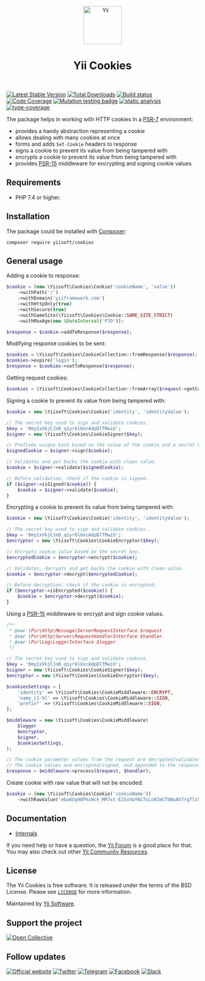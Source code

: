 <p align="center">
    <a href="https://github.com/yiisoft" target="_blank">
        <img src="https://yiisoft.github.io/docs/images/yii_logo.svg" height="100px" alt="Yii">
    </a>
    <h1 align="center">Yii Cookies</h1>
    <br>
</p>

[![Latest Stable Version](https://poser.pugx.org/yiisoft/cookies/v/stable.png)](https://packagist.org/packages/yiisoft/cookies)
[![Total Downloads](https://poser.pugx.org/yiisoft/cookies/downloads.png)](https://packagist.org/packages/yiisoft/cookies)
[![Build status](https://github.com/yiisoft/cookies/workflows/build/badge.svg)](https://github.com/yiisoft/cookies/actions?query=workflow%3Abuild)
[![Code Coverage](https://codecov.io/gh/yiisoft/cookies/graph/badge.svg?token=6FONX93IM5)](https://codecov.io/gh/yiisoft/cookies)
[![Mutation testing badge](https://img.shields.io/endpoint?style=flat&url=https%3A%2F%2Fbadge-api.stryker-mutator.io%2Fgithub.com%2Fyiisoft%2Fcookies%2Fmaster)](https://dashboard.stryker-mutator.io/reports/github.com/yiisoft/cookies/master)
[![static analysis](https://github.com/yiisoft/cookies/workflows/static%20analysis/badge.svg)](https://github.com/yiisoft/cookies/actions?query=workflow%3A%22static+analysis%22)
[![type-coverage](https://shepherd.dev/github/yiisoft/cookies/coverage.svg)](https://shepherd.dev/github/yiisoft/cookies)

The package helps in working with HTTP cookies in a [PSR-7](https://www.php-fig.org/psr/psr-7/) environment:

- provides a handy abstraction representing a cookie
- allows dealing with many cookies at once
- forms and adds `Set-Cookie` headers to response
- signs a cookie to prevent its value from being tampered with
- encrypts a cookie to prevent its value from being tampered with
- provides [PSR-15](https://www.php-fig.org/psr/psr-15/) middleware for encrypting and signing cookie values

## Requirements

- PHP 7.4 or higher.

## Installation

The package could be installed with [Composer](https://getcomposer.org):

```shell
composer require yiisoft/cookies
```

## General usage

Adding a cookie to response:

```php
$cookie = (new \Yiisoft\Cookies\Cookie('cookieName', 'value'))
    ->withPath('/')
    ->withDomain('yiiframework.com')
    ->withHttpOnly(true)
    ->withSecure(true)
    ->withSameSite(\Yiisoft\Cookies\Cookie::SAME_SITE_STRICT)
    ->withMaxAge(new \DateInterval('P7D'));

$response = $cookie->addToResponse($response);
```

Modifying response cookies to be sent:

```php
$cookies = \Yiisoft\Cookies\CookieCollection::fromResponse($response);
$cookies->expire('login');
$response = $cookies->setToResponse($response);
```

Getting request cookies:

```php
$cookies = \Yiisoft\Cookies\CookieCollection::fromArray($request->getCookieParams());
```

Signing a cookie to prevent its value from being tampered with:

```php
$cookie = new \Yiisoft\Cookies\Cookie('identity', 'identityValue');

// The secret key used to sign and validate cookies.
$key = '0my1xVkjCJnD_q1yr6lUxcAdpDlTMwiU';
$signer = new \Yiisoft\Cookies\CookieSigner($key);

// Prefixes unique hash based on the value of the cookie and a secret key.
$signedCookie = $signer->sign($cookie);

// Validates and get backs the cookie with clean value.
$cookie = $signer->validate($signedCookie);

// Before validation, check if the cookie is signed.
if ($signer->isSigned($cookie)) {
    $cookie = $signer->validate($cookie);
}
```

Encrypting a cookie to prevent its value from being tampered with:

```php
$cookie = new \Yiisoft\Cookies\Cookie('identity', 'identityValue');

// The secret key used to sign and validate cookies.
$key = '0my1xVkjCJnD_q1yr6lUxcAdpDlTMwiU';
$encryptor = new \Yiisoft\Cookies\CookieEncryptor($key);

// Encrypts cookie value based on the secret key.
$encryptedCookie = $encryptor->encrypt($cookie);

// Validates, decrypts and get backs the cookie with clean value.
$cookie = $encryptor->decrypt($encryptedCookie);

// Before decryption, check if the cookie is encrypted.
if ($encryptor->isEncrypted($cookie)) {
    $cookie = $encryptor->decrypt($cookie);
}
```

Using a [PSR-15](https://www.php-fig.org/psr/psr-15/) middleware to encrypt and sign cookie values.

```php
/**
 * @var \Psr\Http\Message\ServerRequestInterface $request
 * @var \Psr\Http\Server\RequestHandlerInterface $handler
 * @var \Psr\Log\LoggerInterface $logger
 */

// The secret key used to sign and validate cookies.
$key = '0my1xVkjCJnD_q1yr6lUxcAdpDlTMwiU';
$signer = new \Yiisoft\Cookies\CookieSigner($key);
$encryptor = new \Yiisoft\Cookies\CookieEncryptor($key);

$cookiesSettings = [
    'identity' => \Yiisoft\Cookies\CookieMiddleware::ENCRYPT,
    'name_[1-9]' => \Yiisoft\Cookies\CookieMiddleware::SIGN,
    'prefix*' => \Yiisoft\Cookies\CookieMiddleware::SIGN,
];

$middleware = new \Yiisoft\Cookies\CookieMiddleware(
    $logger
    $encryptor,
    $signer,
    $cookiesSettings,
);

// The cookie parameter values from the request are decrypted/validated.
// The cookie values are encrypted/signed, and appended to the response.
$response = $middleware->process($request, $handler);
```

Create cookie with raw value that will not be encoded:

```php
$cookie = (new \Yiisoft\Cookies\Cookie('cookieName'))
    ->withRawValue('ebaKUq90PhiHck_MR7st-E1SxhbYWiTsLo82mCTbNuAh7rgflx5LVsYfJJseyQCrODuVcJkTSYhm1WKte-l5lQ==')
```

## Documentation

- [Internals](docs/internals.md)

If you need help or have a question, the [Yii Forum](https://forum.yiiframework.com/c/yii-3-0/63) is a good place for that.
You may also check out other [Yii Community Resources](https://www.yiiframework.com/community).

## License

The Yii Cookies is free software. It is released under the terms of the BSD License.
Please see [`LICENSE`](./LICENSE.md) for more information.

Maintained by [Yii Software](https://www.yiiframework.com/).

## Support the project

[![Open Collective](https://img.shields.io/badge/Open%20Collective-sponsor-7eadf1?logo=open%20collective&logoColor=7eadf1&labelColor=555555)](https://opencollective.com/yiisoft)

## Follow updates

[![Official website](https://img.shields.io/badge/Powered_by-Yii_Framework-green.svg?style=flat)](https://www.yiiframework.com/)
[![Twitter](https://img.shields.io/badge/twitter-follow-1DA1F2?logo=twitter&logoColor=1DA1F2&labelColor=555555?style=flat)](https://twitter.com/yiiframework)
[![Telegram](https://img.shields.io/badge/telegram-join-1DA1F2?style=flat&logo=telegram)](https://t.me/yii3en)
[![Facebook](https://img.shields.io/badge/facebook-join-1DA1F2?style=flat&logo=facebook&logoColor=ffffff)](https://www.facebook.com/groups/yiitalk)
[![Slack](https://img.shields.io/badge/slack-join-1DA1F2?style=flat&logo=slack)](https://yiiframework.com/go/slack)
